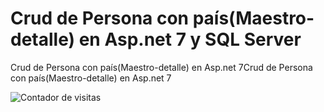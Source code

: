 # Crud de Persona con país(Maestro-detalle) en Asp.net 7 y SQL Server

Crud de Persona con país(Maestro-detalle) en Asp.net 7Crud de Persona con país(Maestro-detalle) en Asp.net 7

![Contador de visitas](https://profile-counter.glitch.me/{AndyM88Crud_Persona_con_Pais_Maestro_Detalle_Asp.Net_7}/count.svg)

